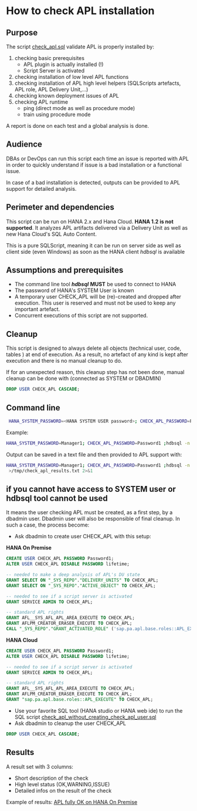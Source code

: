 # How to check APL installation
## Purpose
The script [check_apl.sql](./check_apl.sql) validate APL is properly installed by:
1. checking basic prerequisites
    * APL plugin is actually installed (!)
    * Script Server is activated
2. checking installation of low level APL functions
3. checking installation of APL high level helpers (SQLScripts artefacts, APL role, APL Delivery Unit,...)
4. checking known deployment issues of APL
5. checking APL runtime
    * ping (direct mode as well as procedure mode)
    * train using procedure mode
    
A report is done on each test and a global analysis is done.

## Audience
DBAs or DevOps can run this script each time an issue is reported with APL in order to quickly understand if issue is a bad installation or a functional issue. 

In case of a bad installation is detected, outputs can be provided to APL support for detailed analysis.

## Perimeter and dependencies
This script can be run on HANA 2.x and Hana Cloud. **HANA 1.2 is not supported**.
It analyzes APL artifacts delivered via a Delivery Unit as well as new Hana Cloud's SQL Auto Content.

This is a pure SQLScript, meaning it can be run on server side as well as client side (even Windows) as soon as the HANA client *hdbsql* is available

## Assumptions and prerequisites
* The command line tool **_hdbsql_** **MUST** be used to connect to HANA
* The password of HANA's SYSTEM User is known
* A temporary user CHECK_APL will be (re)-created and dropped after execution. This user is reserved and must not be used to keep any important artefact.
* Concurrent executions of this script are not supported.

## Cleanup
This script is designed to always delete all objects (technical user, code, tables ) at end of execution. As a result, no artefact of any kind is kept after execution and there is no manual cleanup to do.

If for an unexpected reason, this cleanup step has not been done, manual cleanup can be done with (connected as SYSTEM or DBADMIN)
```SQL
DROP USER CHECK_APL CASCADE;
```

## Command line
```bash
 HANA_SYSTEM_PASSWORD=<HANA SYSTEM USER password>; CHECK_APL_PASSWORD=Password1 ;hdbsql -n HANA host name>:<port> -u SYSTEM -p $HANA_SYSTEM_PASSWORD -g "" -V SYSTEM_PASSWORD=$HANA_SYSTEM_PASSWORD,CHECK_APL_PASSWORD=$CHECK_APL_PASSWORD -j -A -I check_apl.sql
 ````
Example:
```bash
HANA_SYSTEM_PASSWORD=Manager1; CHECK_APL_PASSWORD=Password1 ;hdbsql -n hana:30015 -u SYSTEM -p $HANA_SYSTEM_PASSWORD -g "" -V SYSTEM_PASSWORD=$HANA_SYSTEM_PASSWORD,CHECK_APL_PASSWORD=$CHECK_APL_PASSWORD -j -A -I /SAPDevelop/apl/src/sql/check_apl/check_apl.sql
```
Output can be saved in a text file and then provided to APL support with:

```bash
HANA_SYSTEM_PASSWORD=Manager1; CHECK_APL_PASSWORD=Password1 ;hdbsql -n hana:30015 -u SYSTEM -p $HANA_SYSTEM_PASSWORD -g "" -V SYSTEM_PASSWORD=$HANA_SYSTEM_PASSWORD,CHECK_APL_PASSWORD=$CHECK_APL_PASSWORD -j -A -I /SAPDevelop/apl/src/sql/check_apl/check_apl.sql
 >/tmp/check_apl_results.txt 2>&1
 ```

## if you cannot have access to SYSTEM user or hdbsql tool cannot be used
It means the user checking APL must be created, as a first step, by a dbadmin user. Dbadmin user will also be responsible of final cleanup.
In such a case, the process become:

* Ask dbadmin to create user CHECK_APL with this setup:

**HANA On Premise**
```SQL
CREATE USER CHECK_APL PASSWORD Password1;
ALTER USER CHECK_APL DISABLE PASSWORD lifetime;

-- needed to make a deep analysis of APL's DU state
GRANT SELECT ON "_SYS_REPO"."DELIVERY_UNITS" TO CHECK_APL;
GRANT SELECT ON "_SYS_REPO"."ACTIVE_OBJECT" TO CHECK_APL;

-- needed to see if a script server is activated
GRANT SERVICE ADMIN TO CHECK_APL;

-- standard APL rights
GRANT AFL__SYS_AFL_APL_AREA_EXECUTE TO CHECK_APL;
GRANT AFLPM_CREATOR_ERASER_EXECUTE TO CHECK_APL;
CALL "_SYS_REPO"."GRANT_ACTIVATED_ROLE" ('sap.pa.apl.base.roles::APL_EXECUTE','CHECK_APL');
```

**HANA Cloud**
```SQL
CREATE USER CHECK_APL PASSWORD Password1;
ALTER USER CHECK_APL DISABLE PASSWORD lifetime;

-- needed to see if a script server is activated
GRANT SERVICE ADMIN TO CHECK_APL;

-- standard APL rights
GRANT AFL__SYS_AFL_APL_AREA_EXECUTE TO CHECK_APL;
GRANT AFLPM_CREATOR_ERASER_EXECUTE TO CHECK_APL;
GRANT "sap.pa.apl.base.roles::APL_EXECUTE" TO CHECK_APL;
```

* Use your favorite SQL tool (HANA studio or HANA web ide) to run the SQL script [check_apl_without_creating_check_apl_user.sql](./check_apl_without_creating_check_apl_user.sql)
* Ask dbadmin to cleanup the user CHECK_APL
```SQL
DROP USER CHECK_APL CASCADE;
```

## Results
A result set with 3 columns:
* Short description of the check
* High level status (OK,WARNING,ISSUE) 
* Detailed infos on the result of the check

Example of results: [APL fully OK on HANA On Premise](./check_on_premise_ok.txt)

